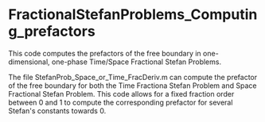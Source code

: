 # FractionalStefanProblems_Computing_prefactors
This code computes the prefactors of the free boundary in one-dimensional, one-phase Time/Space Fractional Stefan Problems.

The file StefanProb_Space_or_Time_FracDeriv.m can compute the prefactor of the free boundary for both the Time Fractiona Stefan Problem and Space Fractional Stefan Problem. This code allows for a fixed fraction order between 0 and 1 to compute the corresponding prefactor for several Stefan's constants towards 0.

